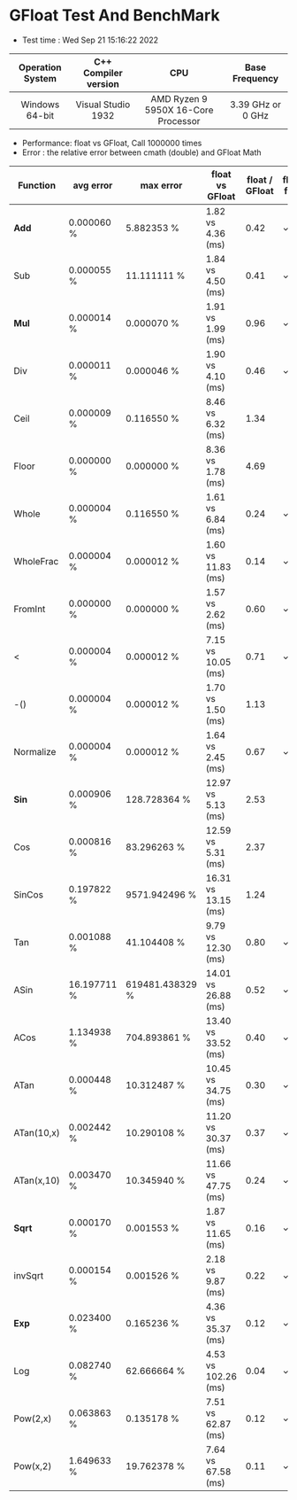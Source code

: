 # GFloat Test And BenchMark
 * Test time : Wed Sep 21 15:16:22 2022

|Operation System| C++ Compiler version |CPU  | Base Frequency  |
|:--:|:--:|:--:|:--:|
|Windows 64-bit|Visual Studio 1932|AMD Ryzen 9 5950X 16-Core Processor            |3.39 GHz or  0 GHz |
 * Performance: float vs GFloat,  Call 1000000 times
 * Error : the relative error between cmath (double) and GFloat Math 

|Function| avg error|max error| float vs GFloat | float / GFloat | float fast| GFloat fast|
|--|--|--|--|--|--|--|
|**Add**|0.000060 %|5.882353 %|1.82 vs 4.36  (ms) |0.42|$\checkmark$||
|Sub|0.000055 %|11.111111 %|1.84 vs 4.50  (ms) |0.41|$\checkmark$||
|**Mul**|0.000014 %|0.000070 %|1.91 vs 1.99  (ms) |0.96|$\checkmark$||
|Div|0.000011 %|0.000046 %|1.90 vs 4.10  (ms) |0.46|$\checkmark$||
|Ceil|0.000009 %|0.116550 %|8.46 vs 6.32  (ms) |1.34||$\checkmark$|
|Floor|0.000000 %|0.000000 %|8.36 vs 1.78  (ms) |4.69||$\checkmark$|
|Whole|0.000004 %|0.116550 %|1.61 vs 6.84  (ms) |0.24|$\checkmark$||
|WholeFrac|0.000004 %|0.000012 %|1.60 vs 11.83  (ms) |0.14|$\checkmark$||
|FromInt|0.000000 %|0.000000 %|1.57 vs 2.62  (ms) |0.60|$\checkmark$||
|<|0.000004 %|0.000012 %|7.15 vs 10.05  (ms) |0.71|$\checkmark$||
|-()|0.000004 %|0.000012 %|1.70 vs 1.50  (ms) |1.13||$\checkmark$|
|Normalize|0.000004 %|0.000012 %|1.64 vs 2.45  (ms) |0.67|$\checkmark$||
|**Sin**|0.000906 %|128.728364 %|12.97 vs 5.13  (ms) |2.53||$\checkmark$|
|Cos|0.000816 %|83.296263 %|12.59 vs 5.31  (ms) |2.37||$\checkmark$|
|SinCos|0.197822 %|9571.942496 %|16.31 vs 13.15  (ms) |1.24||$\checkmark$|
|Tan|0.001088 %|41.104408 %|9.79 vs 12.30  (ms) |0.80|$\checkmark$||
|ASin|16.197711 %|619481.438329 %|14.01 vs 26.88  (ms) |0.52|$\checkmark$||
|ACos|1.134938 %|704.893861 %|13.40 vs 33.52  (ms) |0.40|$\checkmark$||
|ATan|0.000448 %|10.312487 %|10.45 vs 34.75  (ms) |0.30|$\checkmark$||
|ATan(10,x)|0.002442 %|10.290108 %|11.20 vs 30.37  (ms) |0.37|$\checkmark$||
|ATan(x,10)|0.003470 %|10.345940 %|11.66 vs 47.75  (ms) |0.24|$\checkmark$||
|**Sqrt**|0.000170 %|0.001553 %|1.87 vs 11.65  (ms) |0.16|$\checkmark$||
|invSqrt|0.000154 %|0.001526 %|2.18 vs 9.87  (ms) |0.22|$\checkmark$||
|**Exp**|0.023400 %|0.165236 %|4.36 vs 35.37  (ms) |0.12|$\checkmark$||
|Log|0.082740 %|62.666664 %|4.53 vs 102.26  (ms) |0.04|$\checkmark$||
|Pow(2,x)|0.063863 %|0.135178 %|7.51 vs 62.87  (ms) |0.12|$\checkmark$||
|Pow(x,2)|1.649633 %|19.762378 %|7.64 vs 67.58  (ms) |0.11|$\checkmark$||
